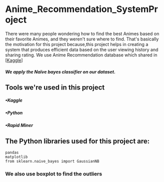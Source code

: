 # Anime_Recommendation_SystemProject
There were many people wondering how to find the best Animes based on their favorite Animes, and they weren't sure where to find.  That's basically the motivation for this project because,this project helps in creating a system that produces efficient data based on the user viewing history and sharing rating.
We use Anime Recommendation database which shared in [[Kaggle](https://www.kaggle.com/datasets/CooperUnion/anime-recommendations-database)]
##### We apply the Naïve bayes classifier on our dataset.
## Tools we're used in this project
##### •Kaggle
##### •Python
##### •Rapid Miner
## The Python libraries used for this project are:
```
pandas
matplotlib
from sklearn.naive_bayes import GaussianNB
```
### We also use boxplot to find the outliers
